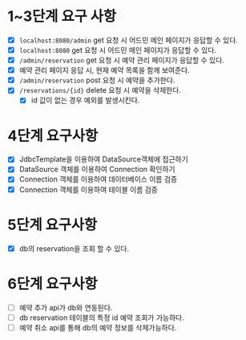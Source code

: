 
# 1~3단계 요구 사항
- [x] `localhost:8080/admin` get 요청 시 어드민 메인 페이지가 응답할 수 있다.
- [x] `localhost:8080` get 요청 시 어드민 메인 페이지가 응답할 수 있다.
- [x] `/admin/reservation` get 요청 시 예약 관리 페이지가 응답할 수 있다.
- [x] 예약 관리 페이지 응답 시, 현재 예약 목록을 함께 보여준다.
- [x] `/admin/reservation` post 요청 시 예약을 추가한다.
- [x] `/reservations/{id}` delete 요청 시 예약을 삭제한다.
  - [x] id 값이 없는 경우 예외를 발생시킨다.

# 4단계 요구사항
- [x] JdbcTemplate을 이용하여 DataSource객체에 접근하기
- [x] DataSource 객체를 이용하여 Connection 확인하기
- [x] Connection 객체를 이용하여 데이터베이스 이름 검증
- [x] Connection 객체를 이용하여 테이블 이름 검증

# 5단계 요구사항
- [x] db의 reservation을 조회 할 수 있다.

# 6단계 요구사항
- [ ] 예약 추가 api가 db와 연동된다.
- [ ] db reservation 테이블의 특정 id 예약 조회가 가능하다.
- [ ] 예약 취소 api를 통해 db의 예약 정보를 삭제가능하다.

